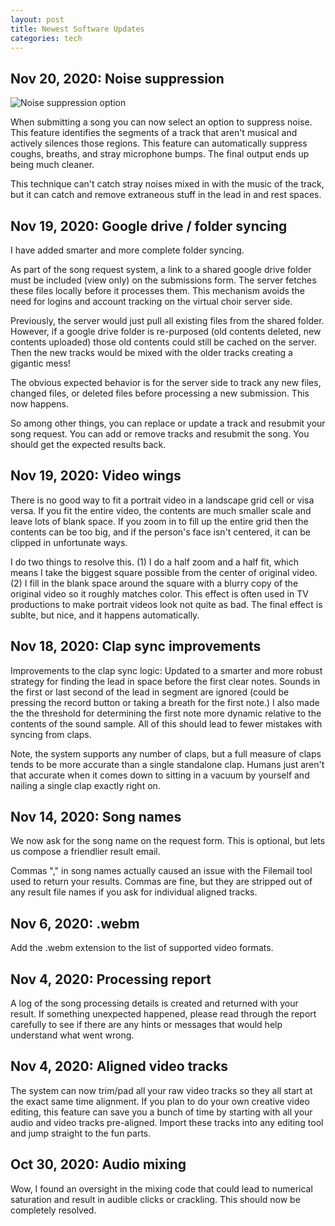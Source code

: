 ```yaml
---
layout: post
title: Newest Software Updates
categories: tech
---
```


## Nov 20, 2020: Noise suppression

![Noise suppression option](/images/posts/noise-suppression.png)

When submitting a song you can now select an option to suppress noise.
This feature identifies the segments of a track that aren't musical
and actively silences those regions.  This feature can automatically
suppress coughs, breaths, and stray microphone bumps.  The final
output ends up being much cleaner.

This technique can't catch stray noises mixed in with the music of the
track, but it can catch and remove extraneous stuff in the lead in and
rest spaces.

## Nov 19, 2020: Google drive / folder syncing

I have added smarter and more complete folder syncing.

As part of the song request system, a link to a shared google drive
folder must be included (view only) on the submissions form.  The
server fetches these files locally before it processes them.  This
mechanism avoids the need for logins and account tracking on the
virtual choir server side.

Previously, the server would just pull all existing files from the
shared folder.  However, if a google drive folder is re-purposed (old
contents deleted, new contents uploaded) those old contents could
still be cached on the server.  Then the new tracks would be mixed
with the older tracks creating a gigantic mess!

The obvious expected behavior is for the server side to track any new
files, changed files, or deleted files before processing a new
submission.  This now happens.

So among other things, you can replace or update a track and resubmit
your song request.  You can add or remove tracks and resubmit the
song. You should get the expected results back.

## Nov 19, 2020: Video wings

There is no good way to fit a portrait video in a landscape grid cell
or visa versa.  If you fit the entire video, the contents are much
smaller scale and leave lots of blank space.  If you zoom in to fill
up the entire grid then the contents can be too big, and if the
person's face isn't centered, it can be clipped in unfortunate ways.

I do two things to resolve this.  (1) I do a half zoom and a half fit,
which means I take the biggest square possible from the center of
original video. (2) I fill in the blank space around the square with a
blurry copy of the original video so it roughly matches color.  This
effect is often used in TV productions to make portrait videos look
not quite as bad.  The final effect is sublte, but nice, and it
happens automatically.

## Nov 18, 2020: Clap sync improvements

Improvements to the clap sync logic: Updated to a smarter and more
robust strategy for finding the lead in space before the first clear
notes.  Sounds in the first or last second of the lead in segment are
ignored (could be pressing the record button or taking a breath for
the first note.)  I also made the the threshold for determining the
first note more dynamic relative to the contents of the sound sample.
All of this should lead to fewer mistakes with syncing from claps.

Note, the system supports any number of claps, but a full measure of
claps tends to be more accurate than a single standalone clap.  Humans
just aren't that accurate when it comes down to sitting in a vacuum by
yourself and nailing a single clap exactly right on.

## Nov 14, 2020: Song names

We now ask for the song name on the request form.  This is optional,
but lets us compose a friendlier result email.

Commas "," in song names actually caused an issue with the Filemail
tool used to return your results.  Commas are fine, but they are
stripped out of any result file names if you ask for individual
aligned tracks.

## Nov 6, 2020: .webm

Add the .webm extension to the list of supported video formats.

## Nov 4, 2020: Processing report

A log of the song processing details is created and returned with your
result.  If something unexpected happened, please read through the
report carefully to see if there are any hints or messages that would
help understand what went wrong.

## Nov 4, 2020: Aligned video tracks

The system can now trim/pad all your raw video tracks so they all start
at the exact same time alignment.  If you plan to do your own creative
video editing, this feature can save you a bunch of time by starting
with all your audio and video tracks pre-aligned.  Import these tracks
into any editing tool and jump straight to the fun parts.

## Oct 30, 2020: Audio mixing

Wow, I found an oversight in the mixing code that could lead to
numerical saturation and result in audible clicks or crackling.  This
should now be completely resolved.
